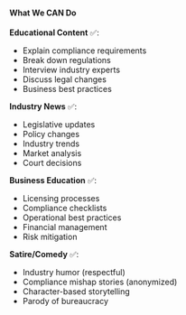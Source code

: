 #### What We CAN Do

**Educational Content** ✅:

- Explain compliance requirements
- Break down regulations
- Interview industry experts
- Discuss legal changes
- Business best practices

**Industry News** ✅:

- Legislative updates
- Policy changes
- Industry trends
- Market analysis
- Court decisions

**Business Education** ✅:

- Licensing processes
- Compliance checklists
- Operational best practices
- Financial management
- Risk mitigation

**Satire/Comedy** ✅:

- Industry humor (respectful)
- Compliance mishap stories (anonymized)
- Character-based storytelling
- Parody of bureaucracy

